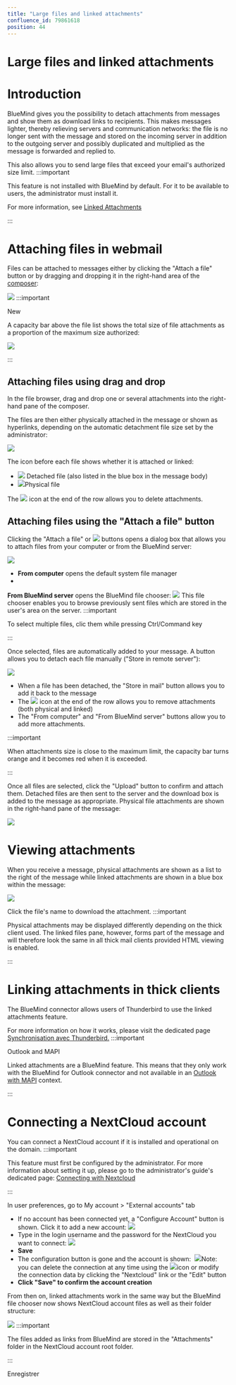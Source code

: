 ```yaml
---
title: "Large files and linked attachments"
confluence_id: 79861618
position: 44
---
```

# Large files and linked attachments


# Introduction

BlueMind gives you the possibility to detach attachments from messages and show them as download links to recipients. This makes messages lighter, thereby relieving servers and communication networks: the file is no longer sent with the message and stored on the incoming server in addition to the outgoing server and possibly duplicated and multiplied as the message is forwarded and replied to.

This also allows you to send large files that exceed your email's authorized size limit.
:::important

This feature is not installed with BlueMind by default. For it to be available to users, the administrator must install it.

For more information, see [Linked Attachments](/Guide_de_l_administrateur/Configuration/Détachement_des_pièces_jointes/)

:::


# Attaching files in webmail

Files can be attached to messages either by clicking the "Attach a file" button or by dragging and dropping it in the right-hand area of the [composer](/Guide_de_l_utilisateur/La_messagerie/Le_composeur/):

![](../../attachments/79861618/79861653.png)
:::important

New

A capacity bar above the file list shows the total size of file attachments as a proportion of the maximum size authorized:

![](../../attachments/79861618/79861634.png)

:::

## Attaching files using drag and drop

In the file browser, drag and drop one or several attachments into the right-hand pane of the composer.

The files are then either physically attached in the message or shown as hyperlinks, depending on the automatic detachment file size set by the administrator:

![](../../attachments/79861618/79861646.png)

The icon before each file shows whether it is attached or linked:

- **![](../../attachments/79861618/79861638.png)** Detached file (also listed in the blue box in the message body)
- ![](../../attachments/79861618/79861637.png)Physical file


The ![](../../attachments/79861618/79861636.png) icon at the end of the row allows you to delete attachments.

## Attaching files using the "Attach a file" button

Clicking the "Attach a file" or ![](../../attachments/79861618/79861631.png) buttons opens a dialog box that allows you to attach files from your computer or from the BlueMind server:

![](../../attachments/79861618/79861632.png)

- **From computer** opens the default system file manager
- 
**From BlueMind server** opens the BlueMind file chooser:
![](../../attachments/79861618/79861629.png)
This file chooser enables you to browse previously sent files which are stored in the user's area on the server.
:::important

To select multiple files, clic them while pressing Ctrl/Command key

:::


Once selected, files are automatically added to your message. A button allows you to detach each file manually ("Store in remote server"):

![](../../attachments/79861618/79861649.png)

- When a file has been detached, the "Store in mail" button allows you to add it back to the message
- The ![](../../attachments/79861618/79861640.png) icon at the end of the row allows you to remove attachments (both physical and linked)
- The "From computer" and "From BlueMind server" buttons allow you to add more attachments.

:::important

When attachments size is close to the maximum limit, the capacity bar turns orange and it becomes red when it is exceeded.

:::

Once all files are selected, click the "Upload" button to confirm and attach them. Detached files are then sent to the server and the download box is added to the message as appropriate. Physical file attachments are shown in the right-hand pane of the message:

![](../../attachments/79861618/79861646.png)

# Viewing attachments

When you receive a message, physical attachments are shown as a list to the right of the message while linked attachments are shown in a blue box within the message:

![](../../attachments/79861618/79861644.png)

Click the file's name to download the attachment.
:::important

Physical attachments may be displayed differently depending on the thick client used. The linked files pane, however, forms part of the message and will therefore look the same in all thick mail clients provided HTML viewing is enabled.

:::

# Linking attachments in thick clients

The BlueMind connector allows users of Thunderbird to use the linked attachments feature.

For more information on how it works, please visit the dedicated page [Synchronisation avec Thunderbird.](/Guide_de_l_utilisateur/Configuration_des_clients_lourds/Configuration_de_Thunderbird/)
:::important

Outlook and MAPI

Linked attachments are a BlueMind feature. This means that they only work with the BlueMind for Outlook connector and not available in an [Outlook with MAPI](/Guide_de_l_administrateur/La_souscription_BlueMind/Mise_en_œuvre_de_MAPI_pour_Outlook/) context.

:::


# Connecting a NextCloud account

You can connect a NextCloud account if it is installed and operational on the domain.
:::important

This feature must first be configured by the administrator. For more information about setting it up, please go to the administrator's guide's dedicated page: [Connecting with Nextcloud](/Guide_de_l_administrateur/Configuration/Détachement_des_pièces_jointes/Connecter_avec_Nextcloud/)

:::

In user preferences, go to My account > "External accounts" tab

- If no account has been connected yet, a "Configure Account" button is shown. Click it to add a new account: ![](../../attachments/79861618/79861623.png)
- Type in the login username and the password for the NextCloud you want to connect: ![](../../attachments/79861618/79861621.png)
- **Save**
- The configuration button is gone and the account is shown:  ![](../../attachments/79861618/79861625.png)Note: you can delete the connection at any time using the ![](../../attachments/79861618/79861628.png)icon or modify the connection data by clicking the "Nextcloud" link or the "Edit" button
-  **Click "Save" to confirm the account creation**


From then on, linked attachments work in the same way but the BlueMind file chooser now shows NextCloud account files as well as their folder structure:

![](../../attachments/79861618/79861619.png)
:::important

The files added as links from BlueMind are stored in the "Attachments" folder in the NextCloud account root folder.

:::

Enregistrer


